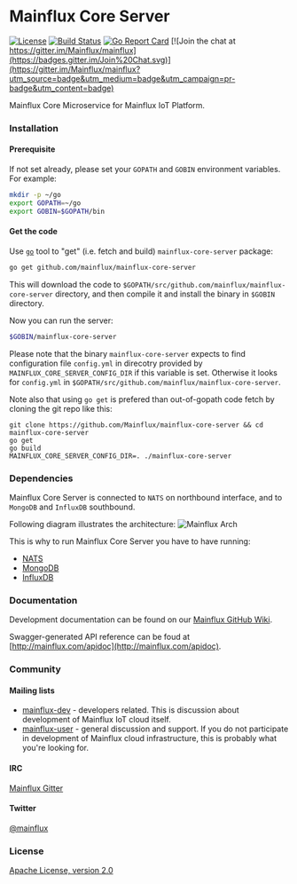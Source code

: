 # Mainflux Core Server

[![License](https://img.shields.io/badge/license-Apache%20v2.0-blue.svg)](LICENSE)
[![Build Status](https://travis-ci.org/Mainflux/mainflux-core-server.svg?branch=master)](https://travis-ci.org/Mainflux/mainflux-core-server)
[![Go Report Card](https://goreportcard.com/badge/github.com/Mainflux/mainflux-core-server)](https://goreportcard.com/report/github.com/Mainflux/mainflux-core-server)
[![Join the chat at https://gitter.im/Mainflux/mainflux](https://badges.gitter.im/Join%20Chat.svg)](https://gitter.im/Mainflux/mainflux?utm_source=badge&utm_medium=badge&utm_campaign=pr-badge&utm_content=badge)

Mainflux Core Microservice for Mainflux IoT Platform.

### Installation
#### Prerequisite
If not set already, please set your `GOPATH` and `GOBIN` environment variables. For example:
```bash
mkdir -p ~/go
export GOPATH=~/go
export GOBIN=$GOPATH/bin
```

#### Get the code
Use [`go`](https://golang.org/cmd/go/) tool to "get" (i.e. fetch and build) `mainflux-core-server` package:
```bash
go get github.com/mainflux/mainflux-core-server
```

This will download the code to `$GOPATH/src/github.com/mainflux/mainflux-core-server` directory,
and then compile it and install the binary in `$GOBIN` directory.

Now you can run the server:
```bash
$GOBIN/mainflux-core-server
```

Please note that the binary `mainflux-core-server` expects to find configuration file `config.yml` in
direcotry provided by `MAINFLUX_CORE_SERVER_CONFIG_DIR` if this variable is set. Otherwise it looks for `config.yml`
in `$GOPATH/src/github.com/mainflux/mainflux-core-server`.

Note also that using `go get` is prefered than out-of-gopath code fetch by cloning the git repo like this:
```
git clone https://github.com/Mainflux/mainflux-core-server && cd mainflux-core-server
go get
go build
MAINFLUX_CORE_SERVER_CONFIG_DIR=. ./mainflux-core-server
```
### Dependencies
Mainflux Core Server is connected to `NATS` on northbound interface, and to `MongoDB` and `InfluxDB` southbound.

Following diagram illustrates the architecture:
![Mainflux Arch](https://github.com/Mainflux/mainflux-doc/blob/master/mermaid/arch.png)

This is why to run Mainflux Core Server you have to have running:
- [NATS](https://github.com/nats-io/gnatsd)
- [MongoDB](https://github.com/mongodb/mongo)
- [InfluxDB](https://github.com/influxdata/influxdb)

### Documentation
Development documentation can be found on our [Mainflux GitHub Wiki](https://github.com/Mainflux/mainflux/wiki).

Swagger-generated API reference can be foud at [http://mainflux.com/apidoc](http://mainflux.com/apidoc).

### Community
#### Mailing lists
- [mainflux-dev](https://groups.google.com/forum/#!forum/mainflux-dev) - developers related. This is discussion about development of Mainflux IoT cloud itself.
- [mainflux-user](https://groups.google.com/forum/#!forum/mainflux-user) - general discussion and support. If you do not participate in development of Mainflux cloud infrastructure, this is probably what you're looking for.

#### IRC
[Mainflux Gitter](https://gitter.im/Mainflux/mainflux?utm_source=badge&utm_medium=badge&utm_campaign=pr-badge&utm_content=badge)

#### Twitter
[@mainflux](https://twitter.com/mainflux)

### License
[Apache License, version 2.0](LICENSE)
